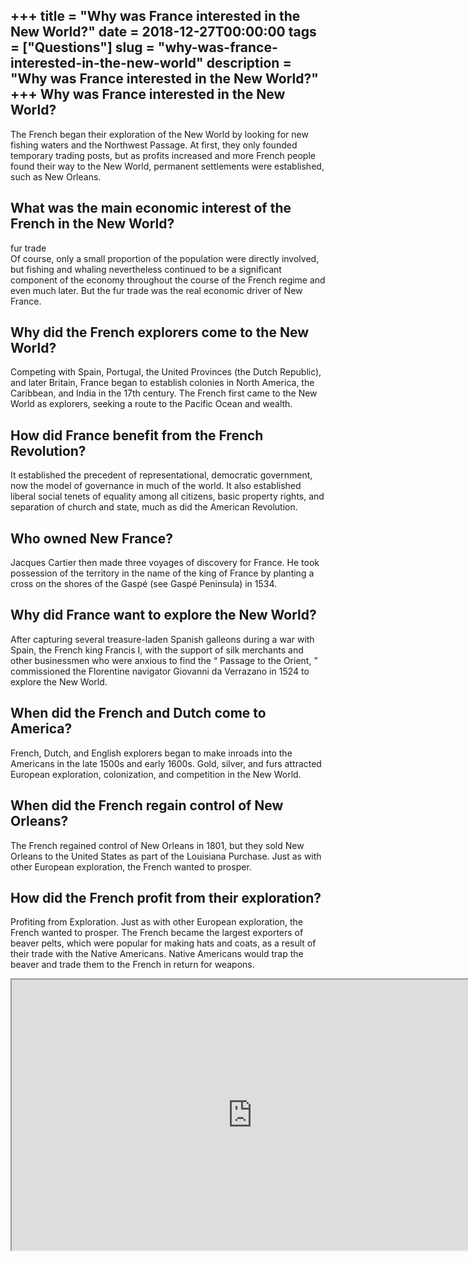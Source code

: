 +++
title = "Why was France interested in the New World?"
date = 2018-12-27T00:00:00
tags = ["Questions"]
slug = "why-was-france-interested-in-the-new-world"
description = "Why was France interested in the New World?"
+++
Why was France interested in the New World?
-------------------------------------------

The French began their exploration of the New World by looking for new fishing waters and the Northwest Passage. At first, they only founded temporary trading posts, but as profits increased and more French people found their way to the New World, permanent settlements were established, such as New Orleans.

What was the main economic interest of the French in the New World?
-------------------------------------------------------------------

fur trade  
Of course, only a small proportion of the population were directly involved, but fishing and whaling nevertheless continued to be a significant component of the economy throughout the course of the French regime and even much later. But the fur trade was the real economic driver of New France.

Why did the French explorers come to the New World?
---------------------------------------------------

Competing with Spain, Portugal, the United Provinces (the Dutch Republic), and later Britain, France began to establish colonies in North America, the Caribbean, and India in the 17th century. The French first came to the New World as explorers, seeking a route to the Pacific Ocean and wealth.

How did France benefit from the French Revolution?
--------------------------------------------------

It established the precedent of representational, democratic government, now the model of governance in much of the world. It also established liberal social tenets of equality among all citizens, basic property rights, and separation of church and state, much as did the American Revolution.

Who owned New France?
---------------------

Jacques Cartier then made three voyages of discovery for France. He took possession of the territory in the name of the king of France by planting a cross on the shores of the Gaspé (see Gaspé Peninsula) in 1534.

Why did France want to explore the New World?
---------------------------------------------

After capturing several treasure-laden Spanish galleons during a war with Spain, the French king Francis I, with the support of silk merchants and other businessmen who were anxious to find the “ Passage to the Orient, ” commissioned the Florentine navigator Giovanni da Verrazano in 1524 to explore the New World.

When did the French and Dutch come to America?
----------------------------------------------

French, Dutch, and English explorers began to make inroads into the Americans in the late 1500s and early 1600s. Gold, silver, and furs attracted European exploration, colonization, and competition in the New World.

When did the French regain control of New Orleans?
--------------------------------------------------

The French regained control of New Orleans in 1801, but they sold New Orleans to the United States as part of the Louisiana Purchase. Just as with other European exploration, the French wanted to prosper.

How did the French profit from their exploration?
-------------------------------------------------

Profiting from Exploration. Just as with other European exploration, the French wanted to prosper. The French became the largest exporters of beaver pelts, which were popular for making hats and coats, as a result of their trade with the Native Americans. Native Americans would trap the beaver and trade them to the French in return for weapons.

<iframe allow="accelerometer; autoplay; clipboard-write; encrypted-media; gyroscope; picture-in-picture" allowfullscreen="" class="__youtube_prefs__  epyt-is-override  no-lazyload" data-no-lazy="1" data-origheight="433" data-origwidth="770" data-skipgform_ajax_framebjll="" height="433" id="_ytid_86815" loading="lazy" src="https://www.youtube.com/embed/cmKHYpC_jVs?enablejsapi=1&autoplay=0&cc_load_policy=0&cc_lang_pref=&iv_load_policy=1&loop=0&modestbranding=0&rel=1&fs=1&playsinline=0&autohide=2&theme=dark&color=red&controls=1&" title="YouTube player" width="770"></iframe>